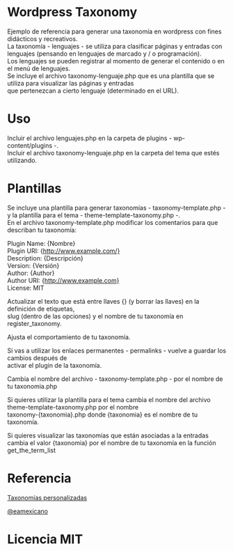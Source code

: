 Wordpress Taxonomy
==================

Ejemplo de referencia para generar una taxonomía en wordpress con fines didácticos y recreativos.  
La taxonomía - lenguajes - se utiliza para clasificar páginas y entradas con lenguajes (pensando en 
lenguajes de marcado y / o programación).  
Los lenguajes se pueden registrar al momento de generar el contenido o en el menú de lenguajes.  
Se incluye el archivo taxonomy-lenguaje.php  que es una plantilla que se utiliza para visualizar las páginas y entradas  
que pertenezcan a cierto lenguaje (determinado en el URL). 


Uso
===

Incluir el archivo lenguajes.php en la carpeta de plugins - wp-content/plugins -.  
Incluir el archivo taxonomy-lenguaje.php en la carpeta del tema que estés utilizando.  

Plantillas
==========

Se incluye una plantilla para generar taxonomías - taxonomy-template.php - y la plantilla para el tema - theme-template-taxonomy.php -.  
En el archivo taxonomy-template.php modificar los comentarios para que describan tu taxonomía:  

Plugin Name: {Nombre}  
Plugin URI: {http://www.example.com/}  
Description: {Descripción}  
Version: {Versión}  
Author:  {Author}  
Author URI: {http://www.example.com}  
License: MIT  

Actualizar el texto que está entre llaves {} (y borrar las llaves) en la definición de etiquetas,  
slug (dentro de las opciones) y el nombre de tu taxonomía en register_taxonomy.  

Ajusta el comportamiento de tu taxonomía. 

Si vas a utilizar los enlaces permanentes - permalinks - vuelve a guardar los cambios después de  
activar el plugin de la taxonomía.

Cambia el nombre del archivo - taxonomy-template.php - por el nombre de tu taxonomia.php

Si quieres utilizar la plantilla para el tema cambia el nombre del archivo theme-template-taxonomy.php por el nombre   
taxonomy-{taxonomia}.php donde {taxonomia} es el nombre de tu taxonomía. 

Si quieres visualizar las taxonomías que están asociadas a la entradas cambia el valor {taxonomia} por el nombre de tu taxonomía
en la función get_the_term_list


Referencia 
==========

[Taxonomías personalizadas](http://blog.eamexicano.com/wordpress/wordpress-taxonomias-personalizadas/)

[@eamexicano](http://www.eamexicano.com)  

Licencia MIT
============